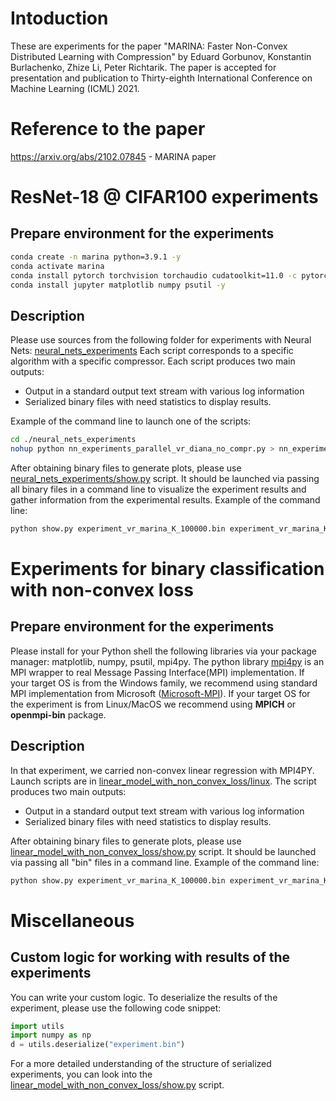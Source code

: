 # Intoduction

These are experiments for the paper "MARINA: Faster Non-Convex Distributed Learning with Compression" by Eduard Gorbunov, Konstantin Burlachenko, Zhize Li, Peter Richtarik. The paper is accepted for presentation and publication to Thirty-eighth International Conference on Machine Learning (ICML) 2021.

# Reference to the paper
https://arxiv.org/abs/2102.07845 - MARINA paper

# ResNet-18 @ CIFAR100 experiments

## Prepare environment for the experiments 

```bash
conda create -n marina python=3.9.1 -y
conda activate marina
conda install pytorch torchvision torchaudio cudatoolkit=11.0 -c pytorch -c conda-forge -y
conda install jupyter matplotlib numpy psutil -y
```

## Description

Please use sources from the following folder for experiments with Neural Nets: [neural_nets_experiments](neural_nets_experiments)
Each script corresponds to a specific algorithm with a specific compressor. Each script produces two main outputs:
- Output in a standard output text stream with various log information
- Serialized binary files with need statistics to display results.

Example of the command line to launch one of the scripts:

```bash
cd ./neural_nets_experiments 
nohup python nn_experiments_parallel_vr_diana_no_compr.py > nn_experiments_parallel_vr_diana_no_compr.txt &
```

After obtaining binary files to generate plots, please use [neural_nets_experiments/show.py](neural_nets_experiments/show.py) script. It should be launched via passing all binary files in a command line to visualize the experiment results and gather information from the experimental results. Example of the command line:
```bash
python show.py experiment_vr_marina_K_100000.bin experiment_vr_marina_K_500000.bin > info.txt
```

# Experiments for binary classification with non-convex loss

## Prepare environment for the experiments
Please install for your Python shell the following libraries via your package manager: matplotlib, numpy, psutil, mpi4py. The python library [mpi4py](https://mpi4py.readthedocs.io/en/stable/index.html) is an MPI wrapper to real Message Passing Interface(MPI) implementation. If your target OS is from the Windows family, we recommend using standard MPI implementation from Microsoft ([Microsoft-MPI](https://docs.microsoft.com/en-us/message-passing-interface/microsoft-mpi)). If your target OS for the experiment is from Linux/MacOS we recommend using **MPICH** or **openmpi-bin** package. 

## Description

In that experiment, we carried non-convex linear regression with MPI4PY. Launch scripts are in [linear_model_with_non_convex_loss/linux](linear_model_with_non_convex_loss/linux). The script produces two main outputs:
- Output in a standard output text stream with various log information
- Serialized binary files with need statistics to display results.

After obtaining binary files to generate plots, please use [linear_model_with_non_convex_loss/show.py](linear_model_with_non_convex_loss/show.py) script. It should be launched via passing all "bin" files in a command line. Example of the command line:
```bash
python show.py experiment_vr_marina_K_100000.bin experiment_vr_marina_K_500000.bin > info.txt
```

# Miscellaneous

## Custom logic for working with results of the experiments
You can write your custom logic. To deserialize the results of the experiment, please use the following code snippet:
```python
import utils 
import numpy as np
d = utils.deserialize("experiment.bin")
```
For a more detailed understanding of the structure of serialized experiments, you can look into the [linear_model_with_non_convex_loss/show.py](linear_model_with_non_convex_loss/show.py) script.
